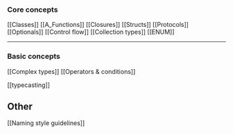 ### Core concepts 
[[Classes]]
[[A_Functions]]
[[Closures]]
[[Structs]]
[[Protocols]]
[[Optionals]]
[[Control flow]]
[[Collection types]]
[[ENUM]]

___
### Basic concepts


[[Complex types]]
[[Operators & conditions]]




[[typecasting]]


## Other 
[[Naming style guidelines]]
